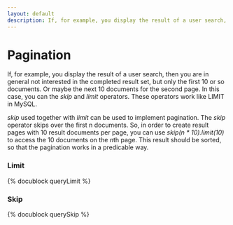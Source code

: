 ```yaml
---
layout: default
description: If, for example, you display the result of a user search, then you are ingeneral not interested in the completed result set, but only the first 10 or sodocuments
---
```

Pagination
==========

If, for example, you display the result of a user search, then you are in
general not interested in the completed result set, but only the first 10 or so
documents. Or maybe the next 10 documents for the second page. In this case, you
can the *skip* and *limit* operators. These operators work like LIMIT in
MySQL.

*skip* used together with *limit* can be used to implement pagination.
The *skip* operator skips over the first n documents. So, in order to create
result pages with 10 result documents per page, you can use <i>skip(n *
10).limit(10)</i> to access the 10 documents on the *n*th page. This result
should be sorted, so that the pagination works in a predicable way.

### Limit
<!-- js/common/modules/org/arangodb/simple-query-common.js -->
{% docublock queryLimit %}

### Skip
<!-- js/common/modules/org/arangodb/simple-query-common.js -->
{% docublock querySkip %}